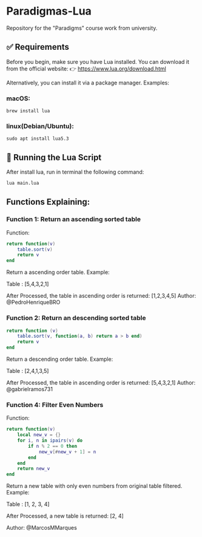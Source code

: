 # Paradigmas-Lua
Repository for the "Paradigms" course work from university.

## ✅ Requirements

Before you begin, make sure you have Lua installed. You can download it from the official website:
👉 https://www.lua.org/download.html

Alternatively, you can install it via a package manager. Examples:

### macOS: 
```
brew install lua
```
### linux(Debian/Ubuntu): 
```
sudo apt install lua5.3
```

## 🚀 Running the Lua Script
After install lua, run in terminal the following command:
```bash
lua main.lua
```
## Functions Explaining:

### Function 1: Return an ascending sorted table

Function:
```lua
return function(v)
    table.sort(v)
    return v
end
```
Return a ascending order table. Example:

Table : [5,4,3,2,1]

After Processed, the table in ascending order is returned: [1,2,3,4,5]
Author: @PedroHenriqueBRO

### Function 2: Return an descending sorted table

```lua
return function (v)
    table.sort(v, function(a, b) return a > b end)
    return v
end
```
Return a descending order table. Example:

Table : [2,4,1,3,5]

After Processed, the table in ascending order is returned: [5,4,3,2,1]
Author: @gabrielramos731


### Function 4: Filter Even Numbers

Function:
```lua
return function(v)
	local new_v = {}
	for i, n in ipairs(v) do
		if n % 2 == 0 then
			new_v[#new_v + 1] = n
		end
	end
	return new_v
end
```

Return a new table with only even numbers from original table filtered. Example:

Table : [1, 2, 3, 4]

After Processed, a new table is returned: [2, 4]

Author: @MarcosMMarques
